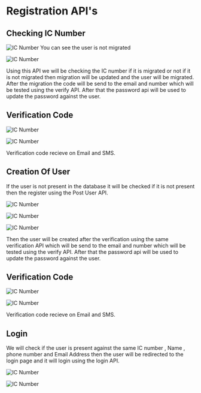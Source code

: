 # Registration API's

## Checking IC Number 

![IC Number](./Images/migration-sql.png "Checking migration in SQL")
You can see the user is not migrated

![IC Number](./Images/migration-api.png "Checking IC Number")



Using this API we will be checking the IC number if it is migrated or not if it is not migrated then migration will be updated and the user will be migrated. After the migration the code will be send to the email and number which will be tested using the verify API. After that the password api will be used to update the password against the user.


## Verification Code 

![IC Number](./Images/verification1.png "Verification")

![IC Number](./Images/verificationcode.jpg "Verification")

Verification code recieve on Email and SMS.

## Creation Of User

If the user is not present in the database it will be checked if it is not present then the register using the Post User API.

![IC Number](./Images/Apicreateuser1.png "User Creation")

![IC Number](./Images/apicreateuser2.png "User Creation")

![IC Number](./Images/apicreateuser3.png "User Creation")


Then the user will be created after the verification using the same verification API which will be send to the email and number which will be tested using the verify API. After that the password api will be used to update the password against the user.

## Verification Code 

![IC Number](./Images/verification1.png "Verification")

![IC Number](./Images/verificationcode.jpg "Verification")

Verification code recieve on Email and SMS.


## Login 

We will check if the user is present against the same IC number , Name , phone number and Email Address then the user will be redirected to the login page and it will login using the login API.

![IC Number](./Images/login.png "login")

![IC Number](./Images/login2.png "login")


